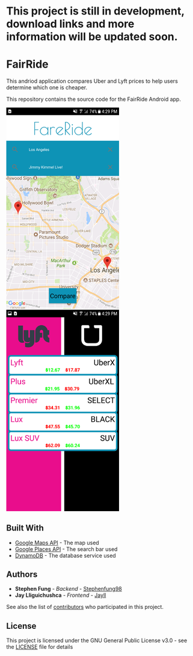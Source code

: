 # This project is still in development, download links and more information will be updated soon.

# FairRide

This andriod application compares Uber and Lyft prices to help users determine which one is cheaper. 

This repository contains the source code for the FairRide Android app.

<img src="1.png" width="300"> <img src="2.png" width="300">
## Built With

* [Google Maps API](https://developers.google.com/maps/) - The map used
* [Google Places API](https://developers.google.com/places/) - The search bar used
* [DynamoDB](https://console.aws.amazon.com/dynamodb) - The database service used

## Authors

* **Stephen Fung** - *Backend* - [Stephenfung98](https://github.com/stephenfung98)
* **Jay Lliguichushca** - *Frontend* - [Jayll](https://github.com/jayll)

See also the list of [contributors](https://github.com/stephenfung98/PennApps18/graphs/contributors) who participated in this project.

## License

This project is licensed under the GNU General Public License v3.0 - see the [LICENSE](LICENSE) file for details
